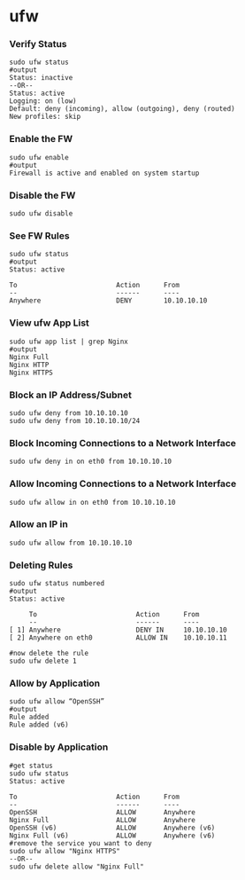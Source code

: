 # ufw

### Verify Status&#x20;

```
sudo ufw status
#output
Status: inactive
--OR--
Status: active
Logging: on (low)
Default: deny (incoming), allow (outgoing), deny (routed)
New profiles: skip
```

### Enable the FW

```
sudo ufw enable
#output
Firewall is active and enabled on system startup
```

### Disable the FW

```
sudo ufw disable
```

### See FW Rules

```
sudo ufw status
#output
Status: active

To                         Action      From
--                         ------      ----
Anywhere                   DENY        10.10.10.10  
```

### View ufw App List

```
sudo ufw app list | grep Nginx
#output
Nginx Full
Nginx HTTP
Nginx HTTPS
```

### Block an IP Address/Subnet <a href="#block-an-ip-address" id="block-an-ip-address"></a>

```
sudo ufw deny from 10.10.10.10
sudo ufw deny from 10.10.10.10/24
```

### Block Incoming Connections to a Network Interface&#x20;

```
sudo ufw deny in on eth0 from 10.10.10.10
```

### Allow Incoming Connections to a Network Interface <a href="#allow-incoming-connections-to-a-network-interface" id="allow-incoming-connections-to-a-network-interface"></a>

```
sudo ufw allow in on eth0 from 10.10.10.10
```

### Allow an IP in&#x20;

```
sudo ufw allow from 10.10.10.10
```

### Deleting Rules

```
sudo ufw status numbered
#output
Status: active

     To                         Action      From
     --                         ------      ----
[ 1] Anywhere                   DENY IN     10.10.10.10             
[ 2] Anywhere on eth0           ALLOW IN    10.10.10.11 

#now delete the rule
sudo ufw delete 1    
```

### Allow by Application

```
sudo ufw allow “OpenSSH”
#output
Rule added
Rule added (v6)
```

### Disable by Application

```
#get status 
sudo ufw status
Status: active

To                         Action      From
--                         ------      ----
OpenSSH                    ALLOW       Anywhere                               
Nginx Full                 ALLOW       Anywhere                  
OpenSSH (v6)               ALLOW       Anywhere (v6)                   
Nginx Full (v6)            ALLOW       Anywhere (v6) 
#remove the service you want to deny 
sudo ufw allow "Nginx HTTPS"
--OR--
sudo ufw delete allow "Nginx Full"
```

###
